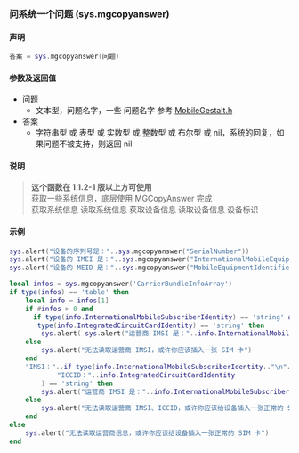 ### 问系统一个问题 \(**sys\.mgcopyanswer**\)


#### 声明
```lua
答案 = sys.mgcopyanswer(问题)
```


#### 参数及返回值
- 问题
    - 文本型，问题名字，一些 问题名字 参考 [MobileGestalt.h](https://github.com/Cykey/ios-reversed-headers/blob/master/MobileGestalt/MobileGestalt.h)
- 答案
    - 字符串型 或 表型 或 实数型 或 整数型 或 布尔型 或 nil，系统的回复，如果问题不被支持，则返回 nil


#### 说明
> **这个函数在 1\.1\.2\-1 版以上方可使用**  
> 获取一些系统信息，底层使用 MGCopyAnswer 完成  
> 获取系统信息 读取系统信息 获取设备信息 读取设备信息 设备标识  

  
#### 示例  
```lua
sys.alert("设备的序列号是："..sys.mgcopyanswer("SerialNumber"))
sys.alert("设备的 IMEI 是："..sys.mgcopyanswer("InternationalMobileEquipmentIdentity"))
sys.alert("设备的 MEID 是："..sys.mgcopyanswer("MobileEquipmentIdentifier"))

local infos = sys.mgcopyanswer('CarrierBundleInfoArray')
if type(infos) == 'table' then
    local info = infos[1]
    if #infos > 0 and
      if type(info.InternationalMobileSubscriberIdentity) == 'string' andthen
       type(info.IntegratedCircuitCardIdentity) == 'string' then
        sys.alert( sys.alert("运营商 IMSI 是："..info.InternationalMobileSubscriberIdentity)
    else
        sys.alert("无法读取运营商 IMSI，或许你应该插入一张 SIM 卡")
    end
    "IMSI："..if type(info.InternationalMobileSubscriberIdentity.."\n"..
            "ICCID："..info.IntegratedCircuitCardIdentity
        ) == 'string' then
        sys.alert("运营商 IMSI 是："..info.InternationalMobileSubscriberIdentity)
    else
        sys.alert("无法读取运营商 IMSI、ICCID，或许你应该给设备插入一张正常的 SIM 卡")
    end
else
    sys.alert("无法读取运营商信息，或许你应该给设备插入一张正常的 SIM 卡")
end
```

